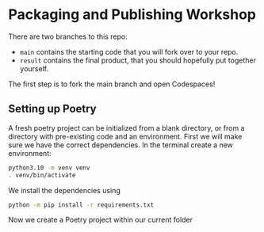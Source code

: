 # Packaging and Publishing Workshop

There are two branches to this repo:

- `main` contains the starting code that you will fork over to your repo.
- `result` contains the final product, that you should hopefully put together yourself.

The first step is to fork the main branch and open Codespaces!

## Setting up Poetry
A fresh poetry project can be initialized from a blank directory, or from a directory with pre-existing code and an environment. First we will make sure we have the correct dependencies. In the terminal create a new environment:

```bash
python3.10 -m venv venv
. venv/bin/activate
```
We install the dependencies using
```bash
python -m pip install -r requirements.txt
```

Now we create a Poetry project within our current folder